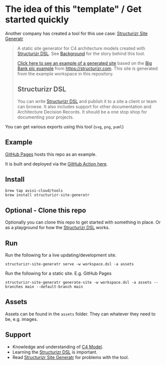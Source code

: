 # The idea of this "template" / Get started quickly

Another company has created a tool for this use case: [Structurizr Site Generatr](https://github.com/avisi-cloud/structurizr-site-generatr)

> A static site generator for C4 architecture models created with [Structurizr DSL](https://github.com/structurizr/dsl). See [Background](https://github.com/avisi-cloud/structurizr-site-generatr#background) for the story behind this tool.
>
> [Click here to see an example of a generated site](https://avisi-cloud.github.io/structurizr-site-generatr) based on the [Big Bank plc example](https://structurizr.com/dsl?example=big-bank-plc) from https://structurizr.com. This site is generated from the example workspace in this repository.
>
> ## Structurizr DSL
>
> You can write [Structurizr DSL](https://github.com/structurizr/dsl) and publish it to a site a client or team can browse. It also includes support for other documentation and Architecture Decision Records. It should be a one stop shop for documenting your projects.

You can get various exports using this tool (`svg`, `png`, `puml`)

## Example

[GitHub Pages](https://madetech.github.io/structurizr-template/main/) hosts this repo as an example.

It is built and deployed via the [GitHub Action here](https://github.com/madetech/structurizr-template/blob/main/.github/workflows/cd.yml).

## Install

```
brew tap avisi-cloud/tools
brew install structurizr-site-generatr
```

## Optional - Clone this repo

Optionally you can clone this repo to get started with something in place. Or as a playground for how the [Structurizr DSL](https://github.com/structurizr/dsl) works.

## Run

Run the following for a live updating/development site.
```
structurizr-site-generatr serve -w workspace.dsl -a assets
```

Run the following for a static site. E.g. GitHub Pages
```
structurizr-site-generatr generate-site -w workspace.dsl -a assets --branches main --default-branch main
```

## Assets

Assets can be found in the `assets` folder. They can whatever they need to be, e.g. images.

## Support

* Knowledge and understanding of [C4 Model](https://c4model.com/).
* Learning the [Structurizr DSL](https://github.com/structurizr/dsl) is important.
* Read [Structurizr Site Generatr](https://github.com/avisi-cloud/structurizr-site-generatr) for problems with the tool.
